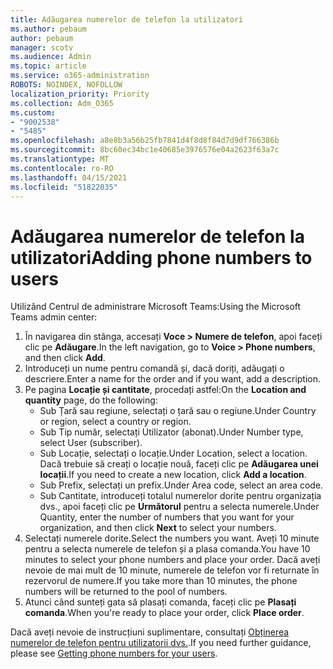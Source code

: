 ```yaml
---
title: Adăugarea numerelor de telefon la utilizatori
ms.author: pebaum
author: pebaum
manager: scotv
ms.audience: Admin
ms.topic: article
ms.service: o365-administration
ROBOTS: NOINDEX, NOFOLLOW
localization_priority: Priority
ms.collection: Adm_O365
ms.custom:
- "9002538"
- "5485"
ms.openlocfilehash: a8e8b3a56b25fb7841d4f8d8f84d7d9df766386b
ms.sourcegitcommit: 8bc60ec34bc1e40685e3976576e04a2623f63a7c
ms.translationtype: MT
ms.contentlocale: ro-RO
ms.lasthandoff: 04/15/2021
ms.locfileid: "51822035"
---
```

# <a name="adding-phone-numbers-to-users"></a><span data-ttu-id="faee1-102">Adăugarea numerelor de telefon la utilizatori</span><span class="sxs-lookup"><span data-stu-id="faee1-102">Adding phone numbers to users</span></span>

<span data-ttu-id="faee1-103">Utilizând Centrul de administrare Microsoft Teams:</span><span class="sxs-lookup"><span data-stu-id="faee1-103">Using the Microsoft Teams admin center:</span></span>

1. <span data-ttu-id="faee1-104">În navigarea din stânga, accesați **Voce > Numere de telefon**, apoi faceți clic pe **Adăugare**.</span><span class="sxs-lookup"><span data-stu-id="faee1-104">In the left navigation, go to **Voice > Phone numbers**, and then click **Add**.</span></span>
2. <span data-ttu-id="faee1-105">Introduceți un nume pentru comandă și, dacă doriți, adăugați o descriere.</span><span class="sxs-lookup"><span data-stu-id="faee1-105">Enter a name for the order and if you want, add a description.</span></span>
3. <span data-ttu-id="faee1-106">Pe pagina **Locație și cantitate**, procedați astfel:</span><span class="sxs-lookup"><span data-stu-id="faee1-106">On the **Location and quantity** page, do the following:</span></span>
    - <span data-ttu-id="faee1-107">Sub Țară sau regiune, selectați o țară sau o regiune.</span><span class="sxs-lookup"><span data-stu-id="faee1-107">Under Country or region, select a country or region.</span></span>
    - <span data-ttu-id="faee1-108">Sub Tip număr, selectați Utilizator (abonat).</span><span class="sxs-lookup"><span data-stu-id="faee1-108">Under Number type, select User (subscriber).</span></span>
    - <span data-ttu-id="faee1-109">Sub Locație, selectați o locație.</span><span class="sxs-lookup"><span data-stu-id="faee1-109">Under Location, select a location.</span></span> <span data-ttu-id="faee1-110">Dacă trebuie să creați o locație nouă, faceți clic pe **Adăugarea unei locații**.</span><span class="sxs-lookup"><span data-stu-id="faee1-110">If you need to create a new location, click **Add a location**.</span></span>
    - <span data-ttu-id="faee1-111">Sub Prefix, selectați un prefix.</span><span class="sxs-lookup"><span data-stu-id="faee1-111">Under Area code, select an area code.</span></span>
    - <span data-ttu-id="faee1-112">Sub Cantitate, introduceți totalul numerelor dorite pentru organizația dvs., apoi faceți clic pe **Următorul** pentru a selecta numerele.</span><span class="sxs-lookup"><span data-stu-id="faee1-112">Under Quantity, enter the number of numbers that you want for your organization, and then click **Next** to select your numbers.</span></span>
4. <span data-ttu-id="faee1-113">Selectați numerele dorite.</span><span class="sxs-lookup"><span data-stu-id="faee1-113">Select the numbers you want.</span></span> <span data-ttu-id="faee1-114">Aveți 10 minute pentru a selecta numerele de telefon și a plasa comanda.</span><span class="sxs-lookup"><span data-stu-id="faee1-114">You have 10 minutes to select your phone numbers and place your order.</span></span> <span data-ttu-id="faee1-115">Dacă aveți nevoie de mai mult de 10 minute, numerele de telefon vor fi returnate în rezervorul de numere.</span><span class="sxs-lookup"><span data-stu-id="faee1-115">If you take more than 10 minutes, the phone numbers will be returned to the pool of numbers.</span></span>
5. <span data-ttu-id="faee1-116">Atunci când sunteți gata să plasați comanda, faceți clic pe **Plasați comanda**.</span><span class="sxs-lookup"><span data-stu-id="faee1-116">When you're ready to place your order, click **Place order**.</span></span>

<span data-ttu-id="faee1-117">Dacă aveți nevoie de instrucțiuni suplimentare, consultați [Obținerea numerelor de telefon pentru utilizatorii dvs.](https://docs.microsoft.com/microsoftteams/getting-phone-numbers-for-your-users).</span><span class="sxs-lookup"><span data-stu-id="faee1-117">If you need further guidance, please see [Getting phone numbers for your users](https://docs.microsoft.com/microsoftteams/getting-phone-numbers-for-your-users).</span></span>
